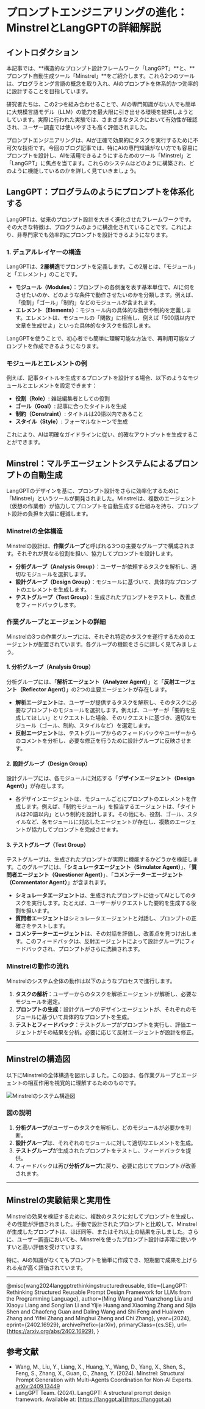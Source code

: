 # プロンプトエンジニアリングの進化：MinstrelとLangGPTの詳細解説

## イントロダクション
本記事では、**構造的なプロンプト設計フレームワーク「LangGPT」**と、**プロンプト自動生成ツール「Minstrel」**をご紹介します。これら2つのツールは、プログラミング言語の概念を取り入れ、AIのプロンプトを体系的かつ効率的に設計することを目指しています。

研究者たちは、この2つを組み合わせることで、AIの専門知識がない人でも簡単に大規模言語モデル（LLM）の能力を最大限に引き出せる環境を提供しようとしています。実際に行われた実験では、さまざまなタスクにおいて有効性が確認され、ユーザー調査では使いやすさも高く評価されました。

プロンプトエンジニアリングは、AIが正確で効果的にタスクを実行するために不可欠な技術です。今回のブログ記事では、特にAIの専門知識がない方でも容易にプロンプトを設計し、AIを活用できるようにするためのツール「Minstrel」と「LangGPT」に焦点を当てます。これらのシステムはどのように構築され、どのように機能しているのかを詳しく見ていきましょう。

## LangGPT：プログラムのようにプロンプトを体系化する

LangGPTは、従来のプロンプト設計を大きく進化させたフレームワークです。その大きな特徴は、プログラムのように構造化されていることです。これにより、非専門家でも効率的にプロンプトを設計できるようになります。

### 1. デュアルレイヤーの構造

LangGPTは、**2層構造**でプロンプトを定義します。この2層とは、「モジュール」と「エレメント」のことです。

- **モジュール（Modules）**：プロンプトの各側面を表す基本単位で、AIに何をさせたいのか、どのような条件で動作させたいのかを分類します。例えば、「役割」「ゴール」「制約」などのモジュールが含まれます。
- **エレメント（Elements）**：モジュール内の具体的な指示や制約を定義します。エレメントは、モジュールの「関数」に相当し、例えば「500語以内で文章を生成せよ」といった具体的なタスクを指示します。

LangGPTを使うことで、初心者でも簡単に理解可能な方法で、再利用可能なプロンプトを作成できるようになります。

### モジュールとエレメントの例

例えば、記事タイトルを生成するプロンプトを設計する場合、以下のようなモジュールとエレメントを設定できます：

- **役割（Role）**: 雑誌編集者としての役割
- **ゴール（Goal）**: 記事に合ったタイトルを生成
- **制約（Constraint）**: タイトルは20語以内であること
- **スタイル（Style）**: フォーマルなトーンで生成

これにより、AIは明確なガイドラインに従い、的確なアウトプットを生成することができます。

## Minstrel：マルチエージェントシステムによるプロンプトの自動生成

LangGPTのデザインを基に、プロンプト設計をさらに効率化するために「Minstrel」というツールが開発されました。Minstrelは、複数のエージェント（仮想の作業者）が協力してプロンプトを自動生成する仕組みを持ち、プロンプト設計の負担を大幅に軽減します。

### Minstrelの全体構造

Minstrelの設計は、**作業グループ**と呼ばれる3つの主要なグループで構成されます。それぞれが異なる役割を担い、協力してプロンプトを設計します。

- **分析グループ（Analysis Group）**：ユーザーが依頼するタスクを解析し、適切なモジュールを選択します。
- **設計グループ（Design Group）**：モジュールに基づいて、具体的なプロンプトのエレメントを生成します。
- **テストグループ（Test Group）**：生成されたプロンプトをテストし、改善点をフィードバックします。

### 作業グループとエージェントの詳細

Minstrelの3つの作業グループには、それぞれ特定のタスクを遂行するためのエージェントが配置されています。各グループの機能をさらに詳しく見てみましょう。

#### 1. 分析グループ（Analysis Group）

分析グループには、「**解析エージェント（Analyzer Agent）**」と「**反射エージェント（Reflector Agent）**」の2つの主要エージェントが存在します。

- **解析エージェント**は、ユーザーが提供するタスクを解釈し、そのタスクに必要なプロンプトのモジュールを選択します。例えば、ユーザーが「要約を生成してほしい」とリクエストした場合、そのリクエストに基づき、適切なモジュール（ゴール、制約、スタイルなど）を選定します。
- **反射エージェント**は、テストグループからのフィードバックやユーザーからのコメントを分析し、必要な修正を行うために設計グループに反映させます。

#### 2. 設計グループ（Design Group）

設計グループには、各モジュールに対応する「**デザインエージェント（Design Agent）**」が存在します。

- 各デザインエージェントは、モジュールごとにプロンプトのエレメントを作成します。例えば、「制約モジュール」を担当するエージェントは、「タイトルは20語以内」という制約を設計します。その他にも、役割、ゴール、スタイルなど、各モジュールに対応したエージェントが存在し、複数のエージェントが協力してプロンプトを完成させます。

#### 3. テストグループ（Test Group）

テストグループは、生成されたプロンプトが実際に機能するかどうかを検証します。このグループには、「**シミュレータエージェント（Simulator Agent）**」、「**質問者エージェント（Questioner Agent）**」、「**コメンテーターエージェント（Commentator Agent）**」が含まれます。

- **シミュレータエージェント**は、生成されたプロンプトに従ってAIとしてのタスクを実行します。たとえば、ユーザーがリクエストした要約を生成する役割を担います。
- **質問者エージェント**はシミュレータエージェントと対話し、プロンプトの正確さをテストします。
- **コメンテーターエージェント**は、その対話を評価し、改善点を見つけ出します。このフィードバックは、反射エージェントによって設計グループにフィードバックされ、プロンプトがさらに洗練されます。

### Minstrelの動作の流れ

Minstrelのシステム全体の動作は以下のようなプロセスで進行します。

1. **タスクの解析**：ユーザーからのタスクを解析エージェントが解析し、必要なモジュールを選定。
2. **プロンプトの生成**：設計グループのデザインエージェントが、それぞれのモジュールに基づいて具体的なプロンプトを生成。
3. **テストとフィードバック**：テストグループがプロンプトを実行し、評価エージェントがその結果を分析。必要に応じて反射エージェントが設計を修正。

---

## Minstrelの構造図

以下にMinstrelの全体構造を図示しました。この図は、各作業グループとエージェントの相互作用を視覚的に理解するためのものです。

![Minstrelのシステム構造図](#)

### 図の説明

1. **分析グループ**がユーザーのタスクを解析し、どのモジュールが必要かを判断。
2. **設計グループ**は、それぞれのモジュールに対して適切なエレメントを生成。
3. **テストグループ**が生成されたプロンプトをテストし、フィードバックを提供。
4. フィードバックは再び**分析グループ**に戻り、必要に応じてプロンプトが改善されます。

---

## Minstrelの実験結果と実用性

Minstrelの効果を検証するために、複数のタスクに対してプロンプトを生成し、その性能が評価されました。手動で設計されたプロンプトと比較して、Minstrelが生成したプロンプトは、ほぼ同等、またはそれ以上の結果を示しました。さらに、ユーザー調査においても、Minstrelを使ったプロンプト設計は非常に使いやすいと高い評価を受けています。

特に、AIの知識がなくてもプロンプトを簡単に作成でき、短期間で成果を上げられる点が高く評価されています。

---

@misc{wang2024langgptrethinkingstructuredreusable,
      title={LangGPT: Rethinking Structured Reusable Prompt Design Framework for LLMs from the Programming Language}, 
      author={Ming Wang and Yuanzhong Liu and Xiaoyu Liang and Songlian Li and Yijie Huang and Xiaoming Zhang and Sijia Shen and Chaofeng Guan and Daling Wang and Shi Feng and Huaiwen Zhang and Yifei Zhang and Minghui Zheng and Chi Zhang},
      year={2024},
      eprint={2402.16929},
      archivePrefix={arXiv},
      primaryClass={cs.SE},
      url={https://arxiv.org/abs/2402.16929}, 
}


## 参考文献

- Wang, M., Liu, Y., Liang, X., Huang, Y., Wang, D., Yang, X., Shen, S., Feng, S., Zhang, X., Guan, C., Zhang, Y. (2024). Minstrel: Structural Prompt Generation with Multi-Agents Coordination for Non-AI Experts. [arXiv:2409.13449](https://arxiv.org/abs/2409.13449)
- LangGPT Team. (2024). LangGPT: A structural prompt design framework. Available at: [https://langgpt.ai](https://langgpt.ai)
